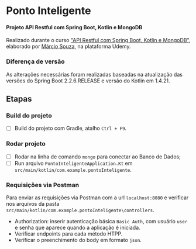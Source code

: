 # Ponto Inteligente
#### Projeto API Restful com Spring Boot, Kotlin e MongoDB
Realizado durante o curso ["API Restful com Spring Boot, Kotlin e MongoDB"](https://www.udemy.com/course/api-restful-kotlin-spring-boot-mongodb/), elaborado por [Márcio Souza](https://github.com/m4rciosouza), na plataforma Udemy.

### Diferença de versão
As alterações necessárias foram realizadas baseadas na atualização das versões do Spring Boot 2.2.6.RELEASE e versão do Kotlin em 1.4.21.

## Etapas
### Build do projeto
- [ ] Build do projeto com Gradle, atalho `Ctrl + F9`.

### Rodar projeto
- [ ] Rodar na linha de comando `mongo` para conectar ao Banco de Dados;
- [ ] Run arquivo `PontoInteligenteApplication.Kt` em `src/main/kotlin/com.example.pontoInteligente`.

### Requisições via Postman
Para enviar as requisições via Postman com a url `localhost:8080` e verificar nos arquivos da pasta `src/main/kotlin/com.example.pontoInteligente\controllers`.
* Authorization: inserir autenticação básica `Basic Auth`, com usuário `user` e senha que aparece quando a aplicação é iniciada.
* Verificar endpoints para cada método HTPP.
* Verificar o preenchimento do body em formato `json`.